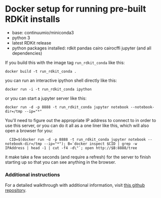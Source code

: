 # Docker setup for running pre-built RDKit installs

- base: continuumio/miniconda3
- python 3
- latest RDKit release
- python packages installed: rdkit pandas cairo cairocffi jupyter (and all dependencies)

If you build this with the image tag `run_rdkit_conda` like this:

`docker build -t run_rdkit_conda .`

you can run an interactive ipython shell directly like this:

`docker run -i -t run_rdkit_conda ipython`

or you can start a jupyter server like this:

`docker run -d -p 8888 -t run_rdkit_conda jupyter notebook --notebook-dir=/tmp --ip="*"`

You'll need to figure out the appropriate IP address to connect to in order to use this server, or you can do it all as a one liner like this, which will also open a browser for you:

```
  CID=$(docker run -d -p 8888 -t run_rdkit_conda jupyter notebook --notebook-dir=/tmp --ip="*"); B=`docker inspect $CID | grep -w IPAddress | head -1 | cut -f4 -d\"`; open http://$B:8888/tree
```

it make take a few seconds (and require a refresh) for the server to finish starting up so that you can see anything in the browser.

### Additional instructions

For a detailed walkthrough with additional information, visit [this github repository](https://github.com/simonkeng/rdkit-jupyter-docker).
